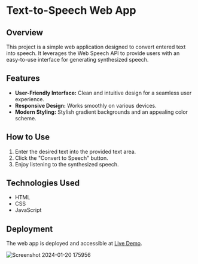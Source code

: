 # Text-to-Speech Web App

## Overview

This project is a simple web application designed to convert entered text into speech. It leverages the Web Speech API to provide users with an easy-to-use interface for generating synthesized speech.

## Features

- **User-Friendly Interface:** Clean and intuitive design for a seamless user experience.
- **Responsive Design:** Works smoothly on various devices.
- **Modern Styling:** Stylish gradient backgrounds and an appealing color scheme.

## How to Use

1. Enter the desired text into the provided text area.
2. Click the "Convert to Speech" button.
3. Enjoy listening to the synthesized speech.

## Technologies Used

- HTML
- CSS
- JavaScript

## Deployment

The web app is deployed and accessible at [Live Demo](https://text-to-speech-convert.vercel.app/).


![Screenshot 2024-01-20 175956](https://github.com/Praveenkumar625/Text-To-Speech-Converter/assets/116333254/0e649f03-6958-409a-b369-f7015927dd30)
